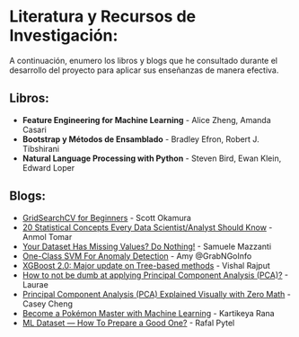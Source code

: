 # Literatura y Recursos de Investigación:
A continuación, enumero los libros y blogs que he consultado durante el desarrollo del proyecto para aplicar sus enseñanzas de manera efectiva.

## Libros:
- **Feature Engineering for Machine Learning** - Alice Zheng, Amanda Casari
- **Bootstrap y Métodos de Ensamblado** - Bradley Efron, Robert J. Tibshirani
- **Natural Language Processing with Python** - Steven Bird, Ewan Klein, Edward Loper

## Blogs:
- [GridSearchCV for Beginners](https://towardsdatascience.com/gridsearchcv-for-beginners-db48a90114ee) - Scott Okamura
- [20 Statistical Concepts Every Data Scientist/Analyst Should Know](https://medium.com/codex/20-statistical-concepts-every-data-scientist-analyst-should-know-2d28a06a5483) - Anmol Tomar
- [Your Dataset Has Missing Values? Do Nothing!](https://towardsdatascience.com/your-dataset-has-missing-values-do-nothing-10d1633b3727) - 
Samuele Mazzanti
- [One-Class SVM For Anomaly Detection](https://medium.com/grabngoinfo/one-class-svm-for-anomaly-detection-6c97fdd6d8af) - Amy @GrabNGoInfo
- [XGBoost 2.0: Major update on Tree-based methods](https://medium.com/aiguys/xgboost-2-0-major-update-on-tree-based-methods-2e4bc4f15baf) - Vishal Rajput
- [How to not be dumb at applying Principal Component Analysis (PCA)?](https://medium.com/data-design/how-to-not-be-dumb-at-applying-principal-component-analysis-pca-6c14de5b3c9d) - Laurae
- [Principal Component Analysis (PCA) Explained Visually with Zero Math](https://towardsdatascience.com/principal-component-analysis-pca-explained-visually-with-zero-math-1cbf392b9e7d) - Casey Cheng
- [Become a Pokémon Master with Machine Learning](https://towardsdatascience.com/become-a-pok%C3%A9mon-master-with-machine-learning-f61686542ef1) - Kartikeya Rana
- [ML Dataset — How To Prepare a Good One?](https://betterprogramming.pub/ml-dataset-how-to-prepare-a-good-one-7d92ce1d45e5) - Rafal Pytel